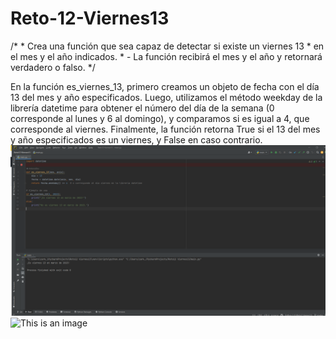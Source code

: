 # Reto-12-Viernes13
/*  * Crea una función que sea capaz de detectar si existe un viernes 13  * en el mes y el año indicados.  * - La función recibirá el mes y el año y retornará verdadero o falso.  */

En la función es_viernes_13, primero creamos un objeto de fecha con el día 13 del mes y año especificados. Luego, utilizamos el método weekday de la librería datetime para obtener el número del día de la semana (0 corresponde al lunes y 6 al domingo), y comparamos si es igual a 4, que corresponde al viernes. Finalmente, la función retorna True si el 13 del mes y año especificados es un viernes, y False en caso contrario.
![This is an image](https://github.com/aplprogramacion/Reto-12-Viernes13/blob/master/Captura%20de%20pantalla%20(41).png)
![This is an image]()
